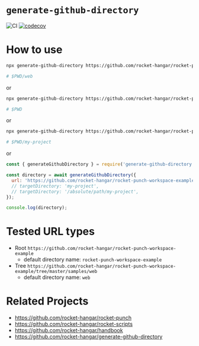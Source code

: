 # `generate-github-directory`

![CI](https://github.com/rocket-hangar/generate-github-directory/workflows/Test/badge.svg)
[![codecov](https://codecov.io/gh/rocket-hangar/generate-github-directory/branch/master/graph/badge.svg)](https://codecov.io/gh/rocket-hangar/generate-github-directory)

# How to use

```sh
npx generate-github-directory https://github.com/rocket-hangar/rocket-punch-workspace-example/tree/master/samples/web

# $PWD/web
```

or 

```sh
npx generate-github-directory https://github.com/rocket-hangar/rocket-punch-workspace-example/tree/master/samples/web .

# $PWD
```

or

```sh
npx generate-github-directory https://github.com/rocket-hangar/rocket-punch-workspace-example/tree/master/samples/web my-project

# $PWD/my-project
```

or

```js
const { generateGithubDirectory } = require('generate-github-directory');

const directory = await generateGithubDirectory({
  url: 'https://github.com/rocket-hangar/rocket-punch-workspace-example/tree/master/samples/web',
  // targetDirectory: 'my-project',
  // targetDirectory: '/absolute/path/my-project',
});

console.log(directory);
```

# Tested URL types

- Root `https://github.com/rocket-hangar/rocket-punch-workspace-example`
  - default directory name: `rocket-punch-workspace-example` 
- Tree `https://github.com/rocket-hangar/rocket-punch-workspace-example/tree/master/samples/web`
  - default directory name: `web`

# Related Projects

- <https://github.com/rocket-hangar/rocket-punch>
- <https://github.com/rocket-hangar/rocket-scripts>
- <https://github.com/rocket-hangar/handbook>
- <https://github.com/rocket-hangar/generate-github-directory>